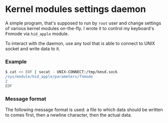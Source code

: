 # Kernel modules settings daemon

A simple program, that's supposed to run by `root` user and change settings of
various kernel modules on-the-fly. I wrote it to control my keyboard's
<kbd>Fn</kbd>mode via `hid_apple` module.

To interact with the daemon, use any tool that is able to connect to UNIX socket
and write data to it.


### Example

```bash
$ cat << EOF | socat - UNIX-CONNECT:/tmp/kmsd.sock
/sys/module/hid_apple/parameters/fnmode
2
EOF
```


### Message format

The following message format is used: a file to which data should be written to
comes first, then a newline character, then the actual data.
